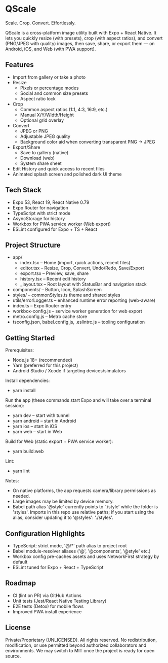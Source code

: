 # QScale

Scale. Crop. Convert. Effortlessly.

QScale is a cross-platform image utility built with Expo + React Native. It lets you quickly resize (with presets), crop (with aspect ratios), and convert (PNG/JPEG with quality) images, then save, share, or export them — on Android, iOS, and Web (with PWA support).

## Features
- Import from gallery or take a photo
- Resize
  - Pixels or percentage modes
  - Social and common size presets
  - Aspect ratio lock
- Crop
  - Common aspect ratios (1:1, 4:3, 16:9, etc.)
  - Manual X/Y/Width/Height
  - Optional grid overlay
- Convert
  - JPEG or PNG
  - Adjustable JPEG quality
  - Background color aid when converting transparent PNG → JPEG
- Export/Share
  - Save to gallery (native)
  - Download (web)
  - System share sheet
- Edit History and quick access to recent files
- Animated splash screen and polished dark UI theme

## Tech Stack
- Expo 53, React 19, React Native 0.79
- Expo Router for navigation
- TypeScript with strict mode
- AsyncStorage for history
- Workbox for PWA service worker (Web export)
- ESLint configured for Expo + TS + React

## Project Structure
- app/
  - index.tsx – Home (import, quick actions, recent files)
  - editor.tsx – Resize, Crop, Convert, Undo/Redo, Save/Export
  - export.tsx – Preview, save, share
  - history.tsx – Recent edit history
  - _layout.tsx – Root layout with StatusBar and navigation stack
- components/ – Button, Icon, SplashScreen
- styles/ – commonStyles.ts theme and shared styles
- utils/errorLogger.ts – enhanced runtime error reporting (web-aware)
- index.ts – Expo Router entry
- workbox-config.js – service worker generation for web export
- metro.config.js – Metro cache store
- tsconfig.json, babel.config.js, .eslintrc.js – tooling configuration

## Getting Started
Prerequisites:
- Node.js 18+ (recommended)
- Yarn (preferred for this project)
- Android Studio / Xcode if targeting devices/simulators

Install dependencies:
- yarn install

Run the app (these commands start Expo and will take over a terminal session):
- yarn dev – start with tunnel
- yarn android – start in Android
- yarn ios – start in iOS
- yarn web – start in Web

Build for Web (static export + PWA service worker):
- yarn build:web

Lint:
- yarn lint

Notes:
- On native platforms, the app requests camera/library permissions as needed.
- Large images may be limited by device memory.
- Babel path alias '@style' currently points to './style' while the folder is 'styles'. Imports in this repo use relative paths; if you start using the alias, consider updating it to '@styles': './styles'.

## Configuration Highlights
- TypeScript: strict mode, '@/*' path alias to project root
- Babel module-resolver aliases ('@', '@components', '@style' etc.)
- Workbox config pre-caches assets and uses NetworkFirst strategy by default
- ESLint tuned for Expo + React + TypeScript

## Roadmap
- CI (lint on PR) via GitHub Actions
- Unit tests (Jest/React Native Testing Library)
- E2E tests (Detox) for mobile flows
- Improved PWA install experience

## License
Private/Proprietary (UNLICENSED). All rights reserved. No redistribution, modification, or use permitted beyond authorized collaborators and environments. We may switch to MIT once the project is ready for open source.

